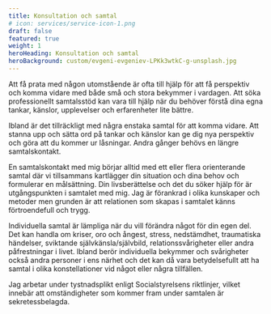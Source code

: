 ```yaml
---
title: Konsultation och samtal
# icon: services/service-icon-1.png
draft: false
featured: true
weight: 1
heroHeading: Konsultation och samtal
heroBackground: custom/evgeni-evgeniev-LPKk3wtkC-g-unsplash.jpg
---
```


Att få prata med någon utomstående är ofta till hjälp för att få perspektiv och komma vidare med både små och stora bekymmer i vardagen. Att söka professionellt samtalsstöd kan vara till hjälp när du behöver förstå dina egna tankar, känslor, upplevelser och erfarenheter lite bättre. 

Ibland är det tillräckligt med några enstaka samtal för att komma vidare. Att stanna upp och sätta ord på tankar och känslor kan ge dig nya perspektiv och göra att du kommer ur låsningar. Andra gånger behövs en längre samtalskontakt.  

En samtalskontakt med mig börjar alltid med ett eller flera orienterande samtal där vi tillsammans kartlägger din situation och dina behov och formulerar en målsättning. Din livsberättelse och det du söker hjälp för är utgångspunkten i samtalet med mig. Jag är förankrad i olika kunskaper och metoder men grunden är att relationen som skapas i samtalet känns förtroendefull och trygg. 

Individuella samtal är lämpliga när du vill förändra något för din egen del. Det kan handla om kriser, oro och ångest, stress, nedstämdhet, traumatiska händelser, sviktande självkänsla/självbild,  relationssvårigheter eller andra påfrestningar i livet. Ibland berör individuella bekymmer och svårigheter också andra personer i ens närhet och det kan då vara betydelsefullt att ha samtal i olika konstellationer vid något eller några tillfällen.    

Jag arbetar under tystnadsplikt enligt Socialstyrelsens riktlinjer, vilket innebär att omständigheter som kommer fram under samtalen är sekretessbelagda. 
